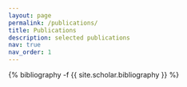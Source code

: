 ```yaml
---
layout: page
permalink: /publications/
title: Publications
description: selected publications 
nav: true
nav_order: 1
---
```

<!-- _pages/publications.md -->
<div class="publications">

{% bibliography -f {{ site.scholar.bibliography }} %}

</div>
